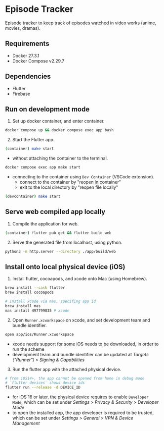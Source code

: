 # Episode Tracker
Episode tracker to keep track of episodes watched in video works (anime, movies, dramas).

## Requirements
- Docker 27.3.1
- Docker Compose v2.29.7

## Dependencies
- Flutter
- Firebase

## Run on development mode
1. Set up docker container, and enter container.
```bash
docker compose up && docker compose exec app bash
```

2. Start the Flutter app.
```bash
(container) make start
```

- without attaching the container to the terminal.
```bash
docker compose exec app make start
```

- connecting to the container using `Dev Container` (VSCode extension).
  - connect to the container by "reopen in container"
  - exit to the local directory by "reopen file locally"
```bash
(devcontainer) make start
```

## Serve web compiled app locally
1. Compile the application for web.
```bash
(container) flutter pub get && flutter build web
```

2. Serve the generated file from localhost, using python.
```bash
python3 -m http.server --directory ./app/build/web
```

## Install onto local physical device (iOS)
1. Install flutter, cocoapods, and xcode onto Mac (using Homebrew).
```bash
brew install --cask flutter
brew install cocoapods

# install xcode via mas, specifing app id
brew install mas
mas install 497799835 # xcode
```

2. Open `Runner.xcworkspace` on xcode, and set development team and bundle identifier.
```bash
open app/ios/Runner.xcworkspace
```
- xcode needs support for some iOS needs to be downloaded, in order to run the scheme
- development team and bundle identifier can be updated at *Targets ("Runner") > Signing & Capabilities*

3. Run the flutter app with the attached physical device.
```bash
# from iOS14+, the app cannot be opened from home in debug mode
# `flutter devices` shows device ids
flutter run --release -d DEVICE_ID
```
- for iOS 16 or later, the physical device requires to enable `Developer Mode`, which can be set under *Settings > Privacy & Security > Developer Mode*
- to open the installed app, the app developer is required to be trusted, which can be set under *Settings > General > VPN & Device Management*

